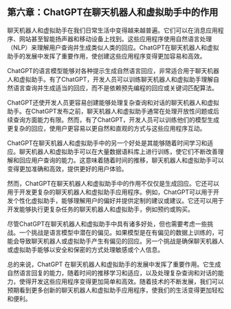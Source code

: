 ## 第六章：ChatGPT在聊天机器人和虚拟助手中的作用

聊天机器人和虚拟助手在我们日常生活中变得越来越普遍。它们可以在消息应用程序、网站甚至智能扬声器和移动设备上找到。这些应用程序使用自然语言处理（NLP）来理解用户查询并生成类似人类的回应。ChatGPT在聊天机器人和虚拟助手的发展中发挥了重要作用，使创建这些应用程序变得更加容易和高效。

ChatGPT的语言模型能够对各种提示生成自然语言回应，非常适合用于聊天机器人和虚拟助手。有了ChatGPT，开发人员可以训练聊天机器人和虚拟助手理解自然语言查询并生成适当的回应，而不是依赖预先编程的回应或关键词匹配算法。

ChatGPT还使开发人员更容易创建能够处理复杂查询和对话的聊天机器人和虚拟助手。在ChatGPT发布之前，聊天机器人和虚拟助手通常在处理开放性问题或后续查询方面能力有限。然而，有了ChatGPT，开发人员可以训练他们的模型生成更复杂的回应，使用户更容易以更自然和直观的方式与这些应用程序互动。

ChatGPT在聊天机器人和虚拟助手中的另一个好处是其能够随着时间学习和适应。聊天机器人和虚拟助手可以在大量数据语料库上进行训练，使它们不断改善理解和回应用户查询的能力。这意味着随着时间的推移，聊天机器人和虚拟助手可以变得更加准确和高效，提供更好的用户体验。

然而，ChatGPT在聊天机器人和虚拟助手中的作用不仅仅是生成回应。它还可以用于开发更复杂的聊天机器人和虚拟助手应用程序。例如，ChatGPT可以用于开发个性化虚拟助手，能够理解用户的偏好并提供定制的建议或建议。它还可以用于开发能够执行更复杂任务的聊天机器人和虚拟助手，例如预约或购买。

尽管ChatGPT在聊天机器人和虚拟助手中具有诸多好处，但也需要考虑一些挑战。一个挑战是语言模型中潜在的偏见。如果模型是在有偏见的数据上训练的，可能会导致聊天机器人或虚拟助手产生有偏见的回应。另一个挑战是确保聊天机器人或虚拟助手能够以安全和保密的方式处理敏感或个人信息。

总的来说，ChatGPT 在聊天机器人和虚拟助手的发展中发挥了重要作用。它生成自然语言回复的能力，随着时间的推移学习和适应，以及处理复杂查询和对话的能力，使得开发这些应用程序变得更加简单和高效。随着技术的不断发展，我们可以预期看到更多创新的聊天机器人和虚拟助手应用程序，使我们的生活变得更加轻松和便利。
